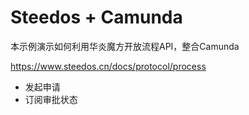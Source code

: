 Steedos + Camunda
===

本示例演示如何利用华炎魔方开放流程API，整合Camunda

https://www.steedos.cn/docs/protocol/process

- 发起申请
- 订阅审批状态
